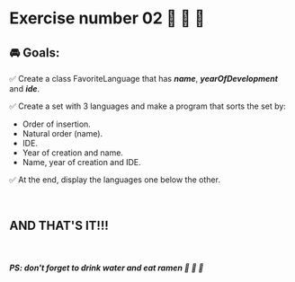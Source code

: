 # **Exercise number 02** :metal: :metal: :metal:

## :oncoming_automobile: **Goals**:  

:white_check_mark: Create a class FavoriteLanguage that has ***name***, ***yearOfDevelopment*** and ***ide***. 

:white_check_mark: Create a set with 3 languages and make a program that sorts the set by:

* Order of insertion.
* Natural order (name).
* IDE.
* Year of creation and name.
* Name, year of creation and IDE.
  
:white_check_mark: At the end, display the languages one below the other.


<br>

## AND THAT'S IT!!!

<br>

##### ***PS: don't forget to drink water and eat ramen*** :ramen: :ramen: :ramen: